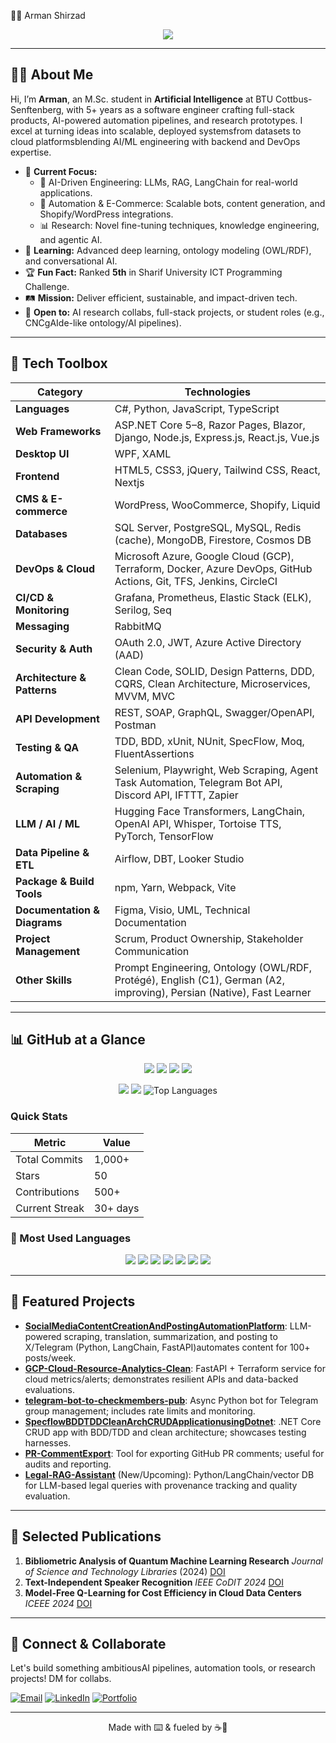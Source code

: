 👨‍💻 Arman Shirzad  

<p align="center">
  <img src="https://readme-typing-svg.demolab.com?font=Fira+Code&pause=800&center=true&vCenter=true&repeat=false&width=550&lines=Software+%7C+AI+Engineer+%7C+R%26D+Specialist;Building+production-ready+AI+solutions+%F0%9F%9A%80"/>
</p>

---

## 🧑‍🚀 About Me

Hi, I’m **Arman**, an M.Sc. student in **Artificial Intelligence** at BTU Cottbus-Senftenberg, with 5+ years as a software engineer crafting full-stack products, AI-powered automation pipelines, and research prototypes. I excel at turning ideas into scalable, deployed systemsfrom datasets to cloud platformsblending AI/ML engineering with backend and DevOps expertise.

* 🔭 **Current Focus:**
  * 🧠 AI-Driven Engineering: LLMs, RAG, LangChain for real-world applications.
  * 🤖 Automation & E-Commerce: Scalable bots, content generation, and Shopify/WordPress integrations.
  * 📊 Research: Novel fine-tuning techniques, knowledge engineering, and agentic AI.
* 🌱 **Learning:** Advanced deep learning, ontology modeling (OWL/RDF), and conversational AI.
* 🏆 **Fun Fact:** Ranked **5th** in Sharif University ICT Programming Challenge.
* 🛤 **Mission:** Deliver efficient, sustainable, and impact-driven tech.
* 🤝 **Open to:** AI research collabs, full-stack projects, or student roles (e.g., CNCgAIde-like ontology/AI pipelines).

---

## 🧰 Tech Toolbox

| **Category**             | **Technologies** |
|--------------------------|------------------|
| **Languages**            | C#, Python, JavaScript, TypeScript |
| **Web Frameworks**       | ASP.NET Core 5–8, Razor Pages, Blazor, Django, Node.js, Express.js, React.js, Vue.js |
| **Desktop UI**           | WPF, XAML |
| **Frontend**             | HTML5, CSS3, jQuery, Tailwind CSS, React, Nextjs |
| **CMS & E-commerce**     | WordPress, WooCommerce, Shopify, Liquid |
| **Databases**            | SQL Server, PostgreSQL, MySQL, Redis (cache), MongoDB, Firestore, Cosmos DB |
| **DevOps & Cloud**       | Microsoft Azure, Google Cloud (GCP), Terraform, Docker, Azure DevOps, GitHub Actions, Git, TFS, Jenkins, CircleCI |
| **CI/CD & Monitoring**   | Grafana, Prometheus, Elastic Stack (ELK), Serilog, Seq |
| **Messaging**            | RabbitMQ |
| **Security & Auth**      | OAuth 2.0, JWT, Azure Active Directory (AAD) |
| **Architecture & Patterns** | Clean Code, SOLID, Design Patterns, DDD, CQRS, Clean Architecture, Microservices, MVVM, MVC |
| **API Development**      | REST, SOAP, GraphQL, Swagger/OpenAPI, Postman |
| **Testing & QA**         | TDD, BDD, xUnit, NUnit, SpecFlow, Moq, FluentAssertions |
| **Automation & Scraping**| Selenium, Playwright, Web Scraping, Agent Task Automation, Telegram Bot API, Discord API, IFTTT, Zapier |
| **LLM / AI / ML**        | Hugging Face Transformers, LangChain, OpenAI API, Whisper, Tortoise TTS, PyTorch, TensorFlow |
| **Data Pipeline & ETL**  | Airflow, DBT, Looker Studio |
| **Package & Build Tools**| npm, Yarn, Webpack, Vite |
| **Documentation & Diagrams** | Figma, Visio, UML, Technical Documentation |
| **Project Management**   | Scrum, Product Ownership, Stakeholder Communication |
| **Other Skills**         | Prompt Engineering, Ontology (OWL/RDF, Protégé), English (C1), German (A2, improving), Persian (Native), Fast Learner |

---

## 📊 GitHub at a Glance

<p align="center">
  <img src="https://img.shields.io/badge/Total%20Stars-50-blue?style=flat-square&logo=github"/>
  <img src="https://img.shields.io/badge/Total%20Commits-1,000%2B-success?style=flat-square&logo=git"/>
  <img src="https://img.shields.io/badge/Private%20Repos-15+-informational?style=flat-square&logo=lock"/>
  <img src="https://img.shields.io/badge/GitHub%20Grade-B%2B-blueviolet?style=flat-square&logo=github"/>
</p>

<p align="center">
  <img src="https://img.shields.io/badge/Longest%20Streak-30%20Days-pink?style=for-the-badge&logo=git"/>
  <img src="https://img.shields.io/badge/Total%20Contributions-500%2B-orange?style=for-the-badge&logo=code"/>
  <img src="https://github-readme-stats.vercel.app/api/top-langs/?username=ArmanShirzad&layout=compact&theme=radical" alt="Top Languages" />
</p>

### Quick Stats

| Metric          | Value      |
|-----------------|------------|
| Total Commits   | 1,000+    |
| Stars           | 50        |
| Contributions   | 500+      |
| Current Streak  | 30+ days  |

### 🧠 Most Used Languages

<p align="center">
  <img src="https://img.shields.io/badge/C%23-%20⭐⭐⭐⭐⭐-green?style=flat-square&logo=csharp"/>
  <img src="https://img.shields.io/badge/Python-%20⭐⭐⭐⭐⭐-yellow?style=flat-square&logo=python"/>
  <img src="https://img.shields.io/badge/JavaScript-%20⭐⭐⭐-orange?style=flat-square&logo=javascript"  />
  <img src="https://img.shields.io/badge/Docker-%E2%AD%90%E2%AD%90%E2%AD%90-blue?style=flat-square&logo=docker"/>
  <img src="https://img.shields.io/badge/GPT--4%20APIs-%E2%AD%90%E2%AD%90%E2%AD%90%E2%AD%90-8A2BE2?style=flat-square&logo=openai"/>
  <img src="https://img.shields.io/badge/Software%20Engineering-%E2%AD%90%E2%AD%90%E2%AD%90%E2%AD%90%E2%AD%90-orange?style=flat-square"/>
  <img src="https://img.shields.io/badge/R%26D-%E2%AD%90%E2%AD%90%E2%AD%90%E2%AD%90%E2%AD%90-brightgreen?style=flat-square"/>
</p>

---

## 🔗 Featured Projects

* **[SocialMediaContentCreationAndPostingAutomationPlatform](https://github.com/ArmanShirzad/SocialMediaContentCreationAndPostingAutomationPlatform)**: LLM-powered scraping, translation, summarization, and posting to X/Telegram (Python, LangChain, FastAPI)automates content for 100+ posts/week.
* **[GCP-Cloud-Resource-Analytics-Clean](https://github.com/ArmanShirzad/GCP-Cloud-Resource-Analytics-Clean)**: FastAPI + Terraform service for cloud metrics/alerts; demonstrates resilient APIs and data-backed evaluations.
* **[telegram-bot-to-checkmembers-pub](https://github.com/ArmanShirzad/telegram-bot-to-checkmembers-pub)**: Async Python bot for Telegram group management; includes rate limits and monitoring.
* **[SpecflowBDDTDDCleanArchCRUDApplicationusingDotnet](https://github.com/ArmanShirzad/SpecflowBDDTDDCleanArchCRUDApplicationusingDotnet)**: .NET Core CRUD app with BDD/TDD and clean architecture; showcases testing harnesses.
* **[PR-CommentExport](https://github.com/ArmanShirzad/PR-CommentExport)**: Tool for exporting GitHub PR comments; useful for audits and reporting.
* **[Legal-RAG-Assistant](https://github.com/ArmanShirzad/Legal-RAG-Assistant)** (New/Upcoming): Python/LangChain/vector DB for LLM-based legal queries with provenance tracking and quality evaluation.

---

## 📝 Selected Publications

1. **Bibliometric Analysis of Quantum Machine Learning Research**  _Journal of Science and Technology Libraries_ (2024) [DOI](https://doi.org/10.1080/0194262X.2023.2292049)
2. **Text-Independent Speaker Recognition**  _IEEE CoDIT 2024_ [DOI](https://doi.org/10.1109/CoDIT62066.2024.10708578)
3. **Model-Free Q-Learning for Cost Efficiency in Cloud Data Centers**  _ICEEE 2024_ [DOI](https://doi.org/10.1007/978-981-97-9112-5_27)

---

## 🤝 Connect & Collaborate

Let's build something ambitiousAI pipelines, automation tools, or research projects! DM for collabs.

[![Email](https://img.shields.io/badge/Email-D14836?style=for-the-badge&logo=gmail&logoColor=white)](mailto:shirzarm@b-tu.de)
[![LinkedIn](https://img.shields.io/badge/LinkedIn-0A66C2?style=for-the-badge&logo=linkedin&logoColor=white)](https://linkedin.com/in/arman-shirzad)
[![Portfolio](https://img.shields.io/badge/Portfolio-000000?style=for-the-badge&logo=github&logoColor=white)](https://armanshirzad.guru)

---

<p align="center">Made with ⌨️ & fueled by ☕🍕</p>
